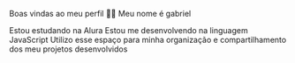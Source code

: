 Boas vindas ao meu perfil 💙💙
Meu nome é gabriel

Estou estudando na Alura
Estou me desenvolvendo na linguagem JavaScript
Utilizo esse espaço para minha organização e compartilhamento dos meu projetos desenvolvidos 
